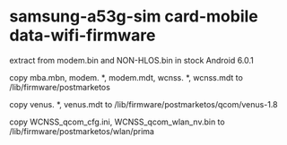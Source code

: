 # samsung-a53g-sim card-mobile data-wifi-firmware
extract from modem.bin and NON-HLOS.bin in stock Android 6.0.1

copy mba.mbn, modem. *, modem.mdt, wcnss. *, wcnss.mdt to /lib/firmware/postmarketos

copy venus. *, venus.mdt to /lib/firmware/postmarketos/qcom/venus-1.8

copy WCNSS_qcom_cfg.ini, WCNSS_qcom_wlan_nv.bin to /lib/firmware/postmarketos/wlan/prima
